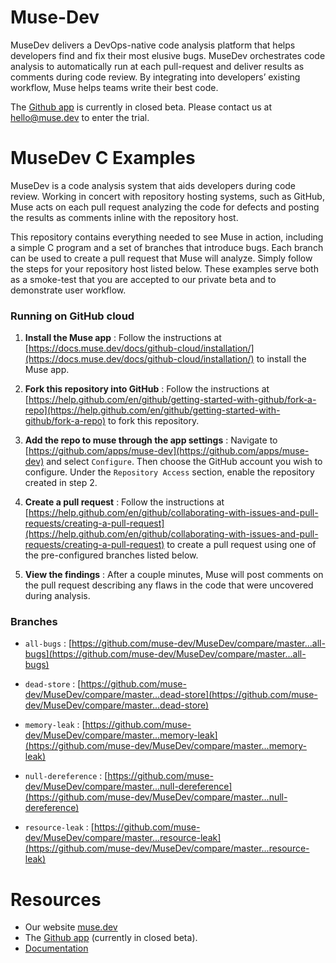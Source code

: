 # Muse-Dev

MuseDev delivers a DevOps-native code analysis platform that helps developers find
and fix their most elusive bugs. MuseDev orchestrates code analysis to
automatically run at each pull-request and deliver results as comments during
code review. By integrating into developers’ existing workflow, Muse helps teams
write their best code.

The [Github app](https://github.com/apps/muse-dev) is currently in closed beta.
Please contact us at hello@muse.dev to enter the trial.

# MuseDev C Examples

MuseDev is a code analysis system that aids developers during code review.
Working in concert with repository hosting systems, such as GitHub, Muse acts on
each pull request analyzing the code for defects and posting the results as
comments inline with the repository host.

This repository contains everything needed to see Muse in action, including a
simple C program and a set of branches that introduce bugs. Each branch can be
used to create a pull request that Muse will analyze. Simply follow the steps
for your repository host listed below. These examples serve both as a smoke-test
that you are accepted to our private beta and to demonstrate user workflow.

### Running on GitHub cloud

 1. **Install the Muse app** : Follow the instructions at
    [https://docs.muse.dev/docs/github-cloud/installation/](https://docs.muse.dev/docs/github-cloud/installation/)
    to install the Muse app.

 2. **Fork this repository into GitHub** : Follow the instructions at
    [https://help.github.com/en/github/getting-started-with-github/fork-a-repo](https://help.github.com/en/github/getting-started-with-github/fork-a-repo)
    to fork this repository.

 3. **Add the repo to muse through the app settings** : Navigate to
    [https://github.com/apps/muse-dev](https://github.com/apps/muse-dev) and
    select `Configure`. Then choose the GitHub account you wish to configure.
    Under the `Repository Access` section, enable the repository created in step
    2.

 4. **Create a pull request** : Follow the instructions at
    [https://help.github.com/en/github/collaborating-with-issues-and-pull-requests/creating-a-pull-request](https://help.github.com/en/github/collaborating-with-issues-and-pull-requests/creating-a-pull-request)
    to create a pull request using one of the pre-configured branches listed
    below.

 5. **View the findings** : After a couple minutes, Muse will post comments on
    the pull request describing any flaws in the code that were uncovered during
    analysis.


### Branches

- `all-bugs` : [https://github.com/muse-dev/MuseDev/compare/master...all-bugs](https://github.com/muse-dev/MuseDev/compare/master...all-bugs)

- `dead-store` : [https://github.com/muse-dev/MuseDev/compare/master...dead-store](https://github.com/muse-dev/MuseDev/compare/master...dead-store)

- `memory-leak` : [https://github.com/muse-dev/MuseDev/compare/master...memory-leak](https://github.com/muse-dev/MuseDev/compare/master...memory-leak)

- `null-dereference` : [https://github.com/muse-dev/MuseDev/compare/master...null-dereference](https://github.com/muse-dev/MuseDev/compare/master...null-dereference)

- `resource-leak` : [https://github.com/muse-dev/MuseDev/compare/master...resource-leak](https://github.com/muse-dev/MuseDev/compare/master...resource-leak)


# Resources

* Our website [muse.dev](https://muse.dev)
* The [Github app](https://github.com/apps/muse-dev) (currently in closed beta).
* [Documentation](https://docs.muse.dev/docs/github-cloud/installation/)
